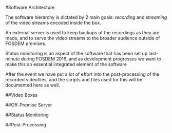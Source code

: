 #Software Architecture

The software hierarchy is dictated by 2 main goals: _recording_ and _streaming_ of the video streams encoded inside the box.

An external server is used to keep backups of the recordings as they are made, and to serve the video streams to the broader audience outside of FOSDEM premises.

Status monitoring is an aspect of the software that has been set up last-minute during FOSDEM 2016, and as development progresses we want to make this an essential integrated element of the software

After the event we have put a lot of effort into the post-processing of the recorded videofiles, and the scripts and files used for this will be documented here as well.

##Video Boxes

##Off-Premise Server

##Status Monitoring

##Post-Processing
